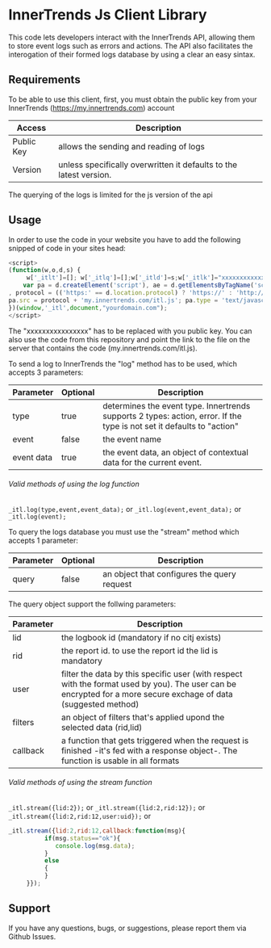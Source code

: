 
 InnerTrends Js Client Library
===================
 This code lets developers interact with the InnerTrends API, allowing them to store event logs such as errors and actions. 
 The API also facilitates the interogation of their formed logs database by using a clear an easy sintax.
 
                                         
 Requirements
-----
 To be able to use this client, first, you must obtain the public  key from your InnerTrends
 (https://my.innertrends.com) account                                        

 Access | Description
 --- | ---
 Public Key | allows the sending and reading of logs
 Version | unless specifically overwritten it defaults to the latest version.

 The querying of the logs is limited for the js version of the api

 Usage
-----
 In order to use the  code in your website you have to add the following snipped of code in your sites head:
 ```js
 <script>
(function(w,o,d,s) { 
	  w['_itlt']=[]; w['_itlq']=[];w['_itld']=s;w['_itlk']="xxxxxxxxxxxxxxxx";w[o]=w[o]||{log:function(t,v,p){w['_itlt'].push([t,v,p])},stream:function(q){w['_itlq'].push([q])}};
	 var pa = d.createElement('script'), ae = d.getElementsByTagName('script')[0]
, protocol = (('https:' == d.location.protocol) ? 'https://' : 'http://');pa.async = 1;  
 pa.src = protocol + 'my.innertrends.com/itl.js'; pa.type = 'text/javascript'; ae.parentNode.insertBefore(pa, ae);
})(window,'_itl',document,"yourdomain.com");
</script>
```
 The "xxxxxxxxxxxxxxxx" has to be replaced with you public key. 
 You can also use the code from this repository and point the link to the file on the server that contains the code (my.innertrends.com/itl.js).
 
 To send a log to InnerTrends the "log" method has to be used, which accepts 3 parameters:

Parameter | Optional | Description
--- | --- | ---
type | true | determines the event type. Innertrends supports 2 types: action, error. If the type is not set it defaults to "action"
event | false | the event name
event data | true | the event data, an object of contextual data for the current event.

###### Valid methods of using the log function

``` _itl.log(type,event,event_data); ```
 or
 ``` _itl.log(event,event_data); ```
  or
 ```  _itl.log(event); ```
 
 
 To query the logs database you must use the "stream" method   which accepts 1 parameter:

Parameter | Optional | Description
--- | --- | ---
query | false | an object that configures the query request

 The query object support the follwing parameters:
 
 Parameter  | Description
--- | ---
lid | the logbook id (mandatory if no citj exists)
rid | the report id. to use the report id the lid is mandatory
user | filter the data by this specific user (with respect with the format used by you). The user can be encrypted for a more secure exchage of data (suggested method)
filters | an object of filters that's applied upond the selected data (rid,lid)
callback | a function that gets triggered when the request is finished -it's fed with a response object-. The function is usable in all formats
 
 ###### Valid methods of using the stream function
 
``` _itl.stream({lid:2}); ```
or
 ``` _itl.stream({lid:2,rid:12}); ```
or
 ``` _itl.stream({lid:2,rid:12,user:uid}); ```
or
 ```js
 _itl.stream({lid:2,rid:12,callback:function(msg){
           if(msg.status=="ok"){
              console.log(msg.data);
           }
           else
           {
           }
      }}); 
 ```

 
 Support
-------------------
If you have any questions, bugs, or suggestions, please report them via Github Issues.  
